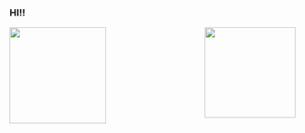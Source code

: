 ### HI!! 
<div> 
    <img  height="170rem" src="https://github-readme-stats.vercel.app/api?username=Matheus-Adiel&show_icons=true&hide_border=true&theme=great-gatsby&include_all_commits=true&count_private=true&bg_color=0D1117"/>
    <img align="right" height="160rem" src="https://github-readme-stats.vercel.app/api/top-langs/?username=matheus-adiel&hide_border=true&layout=compact&langs_count=16&theme=great-gatsby&bg_color=0D1117"/>
</div>